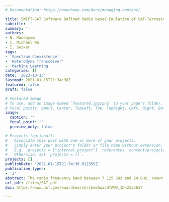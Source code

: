 ```yaml
---
# Documentation: https://wowchemy.com/docs/managing-content/

title: SWIFT-SAT Software Defined Radio based Emulation of SAT-Terrestrial Network Coexistence in “FR3” Bands 
subtitle: ''
summary: ''
authors:
- N. Mandayam
- C. Michael Wu
- I. Seskar
tags:
- 'Spectrum Coexistence'
- 'Heterodyne Transceiver'
- 'Machine Learning'
categories: []
date: '2023-10-13'
lastmod: 2021-01-15T21:34:36Z
featured: false
draft: false

# Featured image
# To use, add an image named `featured.jpg/png` to your page's folder.
# Focal points: Smart, Center, TopLeft, Top, TopRight, Left, Right, BottomLeft, Bottom, BottomRight.
image:
  caption: ''
  focal_point: ''
  preview_only: false

# Projects (optional).
#   Associate this post with one or more of your projects.
#   Simply enter your project's folder or file name without extension.
#   E.g. `projects = ["internal-project"]` references `content/project/deep-learning/index.md`.
#   Otherwise, set `projects = []`.
projects: []
publishDate: '2021-01-15T21:34:36.812355Z'
publication_types:
- '3'
abstract: The radio frequency band between 7.125 GHz and 24 GHz, known as Frequency Range 3 (FR3), is promising for next generation cellular systems. This project creates an over-the-air indoor FR3 testbed for experimental studies of coexistence between terrestrial and satellite systems, using software-defined radios (SDR) to emulate dense 5G cellular networks and satellite equipment. The FR3 testbed is an extension of an existing testbed, the COSMOS sandbox at Rutgers University WINLAB, and is an open resource remotely accessible to other researchers. This project uses the FR3 testbed to investigate technologies supporting terrestrial-satellite coexistence, including Machine Learning for radio resource management, interference identification and mitigation. Experimental studies enabled by the testbed are important as a complement to more widely performed modeling and analysis studies, to help make better decisions about how to share FR3 between new cellular systems, existing actively transmitting commercial satellites (e.g. digital broadcast) and existing passively observing scientific satellites (e.g. weather forecasting) without harmful interference to the satellites. Additionally, the project engages students at multiple levels, leveraging the broad outreach capabilities of WINLAB and Rutgers. The project focuses on spectrum sharing between terrestrial 5G and active commercial satellites in the 12.2-12.7 GHz band, and adjacent band coexistence between terrestrial 5G at 10-10.5 GHz and passive scientific satellites in the 10.6-10.7 GHz band. Software and hardware are designed that emulate 5G radio networks, commercial satellite transceivers, and passive radiometers in the targeted frequency bands. Metamaterial software-defined beamforming is used to emulate coexistence with satellites like non-geostationary orbit fixed satellite service (NGSO-FSS), and hot-cold calibration and comparison to datasets from on-orbit AMSR-E and AMSR2 sensors is used to enhance the reliability and realism of radiometer interference experiments. There are three thrusts - (1) design, validate and deploy FR3 SDR-based heterodyne devices, emulation of 5G New Radio (NR) and SAT waveforms, and coexistence emulation methods; (2) use emulation experiments to develop centralized Machine Learning algorithms for integrated radio resource management in sharing between terrestrial 5G and active commercial satellites; and (3) use emulation experiments to assess radiometer sensitivity to terrestrial 5G interference and to develop Machine Learning algorithms for interference identification and mitigation by passive scientific satellites. One outcome of the work in thrust 2 and thrust 3 is a measurement of the fraction of spectrum assigned to the terrestrial 5G cellular system that is "lost" due to the strategies used to mitigate interference to satellites.
url_pdf: /files/SAT.pdf
doi: https://www.nsf.gov/awardsearch/showAward?AWD_ID=2332637 

---
```

